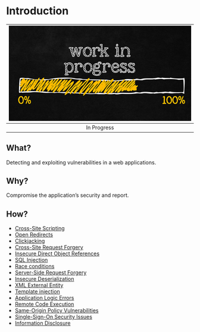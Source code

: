 # Introduction

| ![In Progress](../../_static/images/in-progress.png) |
|:--:|
| In Progress |

## What?

Detecting and exploiting vulnerabilities in a web applications.

## Why?

Compromise the application’s security and report.

## How?

* [Cross-Site Scripting](xss.md)
* [Open Redirects](redirects.md)
* [Clickjacking](clickjacking.md)
* [Cross-Site Request Forgery](csrf.md)
* [Insecure Direct Object References](idor.md)
* [SQL Injection](sql.md)
* [Race conditions](race.md)
* [Server-Side Request Forgery](ssrf.md)
* [Insecure Deserialization](id.md)
* [XML External Entity](xxe.md)
* [Template injection](ssti.md)
* [Application Logic Errors](access.md)
* [Remote Code Execution](rce.md)
* [Same-Origin Policy Vulnerabilities](sop.md)
* [Single-Sign-On Security Issues](sso.md)
* [Information Disclosure](disclosure.md)


